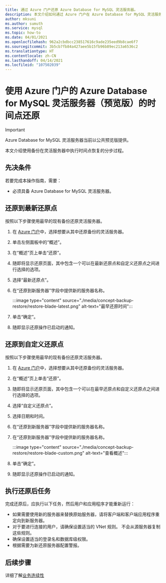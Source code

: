```yaml
---
title: 通过 Azure 门户还原 Azure Database for MySQL 灵活服务器。
description: 本文介绍如何通过 Azure 门户在 Azure Database for MySQL 灵活服务器中执行还原操作
author: mksuni
ms.author: sumuth
ms.service: mysql
ms.topic: how-to
ms.date: 04/01/2021
ms.openlocfilehash: 962a2cbdbcc238517616c9ade235eed9b8cae6f7
ms.sourcegitcommit: 3b5cb7fb84a427aee5b15fb96b89ec213a6536c2
ms.translationtype: HT
ms.contentlocale: zh-CN
ms.lasthandoff: 04/14/2021
ms.locfileid: "107502039"
---
```

# <a name="point-in-time-restore-of-a-azure-database-for-mysql---flexible-server-preview-using-azure-portal"></a>使用 Azure 门户的 Azure Database for MySQL 灵活服务器（预览版）的时间点还原


> [!IMPORTANT]
> Azure Database for MySQL 灵活服务器当前以公共预览版提供。

本文介绍使用备份在灵活服务器中执行时间点恢复的分步过程。

## <a name="prerequisites"></a>先决条件

若要完成本操作指南，需要：

-   必须具备 Azure Database for MySQL 灵活服务器。

## <a name="restore-to-the-latest-restore-point"></a>还原到最新还原点

按照以下步骤使用最早的现有备份还原灵活服务器。

1.  在 [Azure 门户](https://portal.azure.com/)中，选择想要从其中还原备份的灵活服务器。

2.  单击左侧面板中的“概述”。

3.  在“概述”页上单击“还原”。

4.  随即将显示还原页面，其中包含一个可以在最新还原点和自定义还原点之间进行选择的选项。

5.  选择“最新还原点”。

6.  在“还原到新服务器”字段中提供新的服务器名称。

    :::image type="content" source="./media/concept-backup-restore/restore-blade-latest.png" alt-text="最早还原时间":::

8.  单击“确定”。

9.  随即显示还原操作已启动的通知。

## <a name="restoring-to-a-custom-restore-point"></a>还原到自定义还原点

按照以下步骤使用最早的现有备份还原灵活服务器。

1.  在 [Azure 门户](https://portal.azure.com/)中，选择想要从其中还原备份的灵活服务器。

2.  在“概述”页上单击“还原”。

3.  随即将显示还原页面，其中包含一个可以在最早还原点和自定义还原点之间进行选择的选项。

4.  选择“自定义还原点”。

5.  选择日期和时间。

6.  在“还原到新服务器”字段中提供新的服务器名称。

6.  在“还原到新服务器”字段中提供新的服务器名称。

    :::image type="content" source="./media/concept-backup-restore/restore-blade-custom.png" alt-text="查看概述":::

7.  单击“确定”。

8.  随即显示还原操作已启动的通知。


## <a name="perform-post-restore-tasks"></a>执行还原后任务
完成还原后，应执行以下任务，然后用户和应用程序才能重新运行：

- 如果需要使用新的服务器来替换原始服务器，请将客户端和客户端应用程序重定向到新服务器。
- 对于要进行连接的用户，请确保设置适当的 VNet 规则。 不会从源服务器复制这些规则。
- 确保设置适当的登录名和数据库级权限。
- 根据需要为新还原服务器配置警报。


## <a name="next-steps"></a>后续步骤
详细了解[业务连续性](concepts-business-continuity.md)
